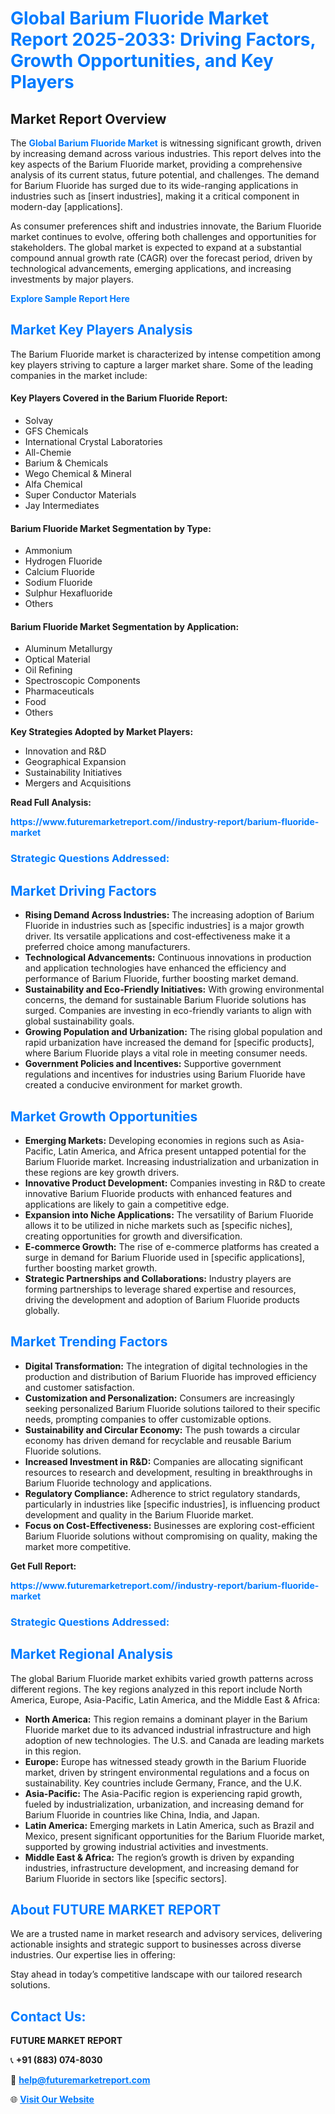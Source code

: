 <h1 style="color: #007BFF;">Global Barium Fluoride Market Report 2025-2033: Driving Factors, Growth Opportunities, and Key Players</h1>

<section id="overview">
<h2>Market Report Overview</h2>
<p>The <a href="https://www.futuremarketreport.com//industry-report/barium-fluoride-market" style="color: #007BFF; text-decoration: none;"><strong>Global Barium Fluoride Market</strong></a> is witnessing significant growth, driven by increasing demand across various industries. This report delves into the key aspects of the Barium Fluoride market, providing a comprehensive analysis of its current status, future potential, and challenges. The demand for Barium Fluoride has surged due to its wide-ranging applications in industries such as [insert industries], making it a critical component in modern-day [applications].</p>
<p>As consumer preferences shift and industries innovate, the Barium Fluoride market continues to evolve, offering both challenges and opportunities for stakeholders. The global market is expected to expand at a substantial compound annual growth rate (CAGR) over the forecast period, driven by technological advancements, emerging applications, and increasing investments by major players.</p>
</section>

<section id="overview">
<p><a href="https://www.futuremarketreport.com//request-sample/reportId=88062" style="color: #007BFF; text-decoration: none;"><strong>Explore Sample Report Here</strong></a></p>
</section>

<section id="key-players">
<h2 style="color: #007BFF;">Market Key Players Analysis</h2>
<p>The Barium Fluoride market is characterized by intense competition among key players striving to capture a larger market share. Some of the leading companies in the market include:</p>
<h4>Key Players Covered in the Barium Fluoride Report:</h4>
<ul><li>Solvay</li><li>GFS Chemicals</li><li>International Crystal Laboratories</li><li>All-Chemie</li><li>Barium &amp; Chemicals</li><li>Wego Chemical &amp; Mineral</li><li>Alfa Chemical</li><li>Super Conductor Materials</li><li>Jay Intermediates</li></ul>
<h4>Barium Fluoride Market Segmentation by Type:</h4>
<ul><li>Ammonium</li><li>Hydrogen Fluoride</li><li>Calcium Fluoride</li><li>Sodium Fluoride</li><li>Sulphur Hexafluoride</li><li>Others</li></ul>

<h4>Barium Fluoride Market Segmentation by Application:</h4>
<ul><li>Aluminum Metallurgy</li><li>Optical Material</li><li>Oil Refining</li><li>Spectroscopic Components</li><li>Pharmaceuticals</li><li>Food</li><li>Others</li></ul>
<p><strong>Key Strategies Adopted by Market Players:</strong></p>
<ul>
<li>Innovation and R&D</li>
<li>Geographical Expansion</li>
<li>Sustainability Initiatives</li>
<li>Mergers and Acquisitions</li>
</ul>
</section>

<section>
<p><strong>Read Full Analysis: </strong></p><a href="https://www.futuremarketreport.com//industry-report/barium-fluoride-market" style="color: #007BFF; text-decoration: none;"><strong>https://www.futuremarketreport.com//industry-report/barium-fluoride-market</strong></a>
<h3 style="color: #007BFF;">Strategic Questions Addressed:</h3>
</section>

<section id="driving-factors">
<h2 style="color: #007BFF;">Market Driving Factors</h2>
<ul>
<li><strong>Rising Demand Across Industries:</strong> The increasing adoption of Barium Fluoride in industries such as [specific industries] is a major growth driver. Its versatile applications and cost-effectiveness make it a preferred choice among manufacturers.</li>
<li><strong>Technological Advancements:</strong> Continuous innovations in production and application technologies have enhanced the efficiency and performance of Barium Fluoride, further boosting market demand.</li>
<li><strong>Sustainability and Eco-Friendly Initiatives:</strong> With growing environmental concerns, the demand for sustainable Barium Fluoride solutions has surged. Companies are investing in eco-friendly variants to align with global sustainability goals.</li>
<li><strong>Growing Population and Urbanization:</strong> The rising global population and rapid urbanization have increased the demand for [specific products], where Barium Fluoride plays a vital role in meeting consumer needs.</li>
<li><strong>Government Policies and Incentives:</strong> Supportive government regulations and incentives for industries using Barium Fluoride have created a conducive environment for market growth.</li>
</ul>
</section>

<section id="growth-opportunities">
<h2 style="color: #007BFF;">Market Growth Opportunities</h2>
<ul>
<li><strong>Emerging Markets:</strong> Developing economies in regions such as Asia-Pacific, Latin America, and Africa present untapped potential for the Barium Fluoride market. Increasing industrialization and urbanization in these regions are key growth drivers.</li>
<li><strong>Innovative Product Development:</strong> Companies investing in R&D to create innovative Barium Fluoride products with enhanced features and applications are likely to gain a competitive edge.</li>
<li><strong>Expansion into Niche Applications:</strong> The versatility of Barium Fluoride allows it to be utilized in niche markets such as [specific niches], creating opportunities for growth and diversification.</li>
<li><strong>E-commerce Growth:</strong> The rise of e-commerce platforms has created a surge in demand for Barium Fluoride used in [specific applications], further boosting market growth.</li>
<li><strong>Strategic Partnerships and Collaborations:</strong> Industry players are forming partnerships to leverage shared expertise and resources, driving the development and adoption of Barium Fluoride products globally.</li>
</ul>
</section>

<section id="trending-factors">
<h2 style="color: #007BFF;">Market Trending Factors</h2>
<ul>
<li><strong>Digital Transformation:</strong> The integration of digital technologies in the production and distribution of Barium Fluoride has improved efficiency and customer satisfaction.</li>
<li><strong>Customization and Personalization:</strong> Consumers are increasingly seeking personalized Barium Fluoride solutions tailored to their specific needs, prompting companies to offer customizable options.</li>
<li><strong>Sustainability and Circular Economy:</strong> The push towards a circular economy has driven demand for recyclable and reusable Barium Fluoride solutions.</li>
<li><strong>Increased Investment in R&D:</strong> Companies are allocating significant resources to research and development, resulting in breakthroughs in Barium Fluoride technology and applications.</li>
<li><strong>Regulatory Compliance:</strong> Adherence to strict regulatory standards, particularly in industries like [specific industries], is influencing product development and quality in the Barium Fluoride market.</li>
<li><strong>Focus on Cost-Effectiveness:</strong> Businesses are exploring cost-efficient Barium Fluoride solutions without compromising on quality, making the market more competitive.</li>
</ul>
</section>

<section>
<p><strong>Get Full Report: </strong></p><a href="https://www.futuremarketreport.com//industry-report/barium-fluoride-market" style="color: #007BFF; text-decoration: none;"><strong>https://www.futuremarketreport.com//industry-report/barium-fluoride-market</strong></a>
<h3 style="color: #007BFF;">Strategic Questions Addressed:</h3>
</section>


<section id="regional-analysis">
<h2 style="color: #007BFF;">Market Regional Analysis</h2>
<p>The global Barium Fluoride market exhibits varied growth patterns across different regions. The key regions analyzed in this report include North America, Europe, Asia-Pacific, Latin America, and the Middle East & Africa:</p>
<ul>
<li><strong>North America:</strong> This region remains a dominant player in the Barium Fluoride market due to its advanced industrial infrastructure and high adoption of new technologies. The U.S. and Canada are leading markets in this region.</li>
<li><strong>Europe:</strong> Europe has witnessed steady growth in the Barium Fluoride market, driven by stringent environmental regulations and a focus on sustainability. Key countries include Germany, France, and the U.K.</li>
<li><strong>Asia-Pacific:</strong> The Asia-Pacific region is experiencing rapid growth, fueled by industrialization, urbanization, and increasing demand for Barium Fluoride in countries like China, India, and Japan.</li>
<li><strong>Latin America:</strong> Emerging markets in Latin America, such as Brazil and Mexico, present significant opportunities for the Barium Fluoride market, supported by growing industrial activities and investments.</li>
<li><strong>Middle East & Africa:</strong> The region’s growth is driven by expanding industries, infrastructure development, and increasing demand for Barium Fluoride in sectors like [specific sectors].</li>
</ul>
</section>

<footer>
<h2 style="color: #007BFF;">About FUTURE MARKET REPORT</h2>
<p>We are a trusted name in market research and advisory services, delivering actionable insights and strategic support to businesses across diverse industries. Our expertise lies in offering:</p>

<p>Stay ahead in today’s competitive landscape with our tailored research solutions.</p>

<h2 style="color: #007BFF;">Contact Us:</h2>
<p><strong>FUTURE MARKET REPORT</strong></p>
<p>📞 <strong>+91 (883) 074-8030</strong></p>
<p>📧 <strong><a href="mailto:help@futuremarketreport.com" style="color: #007BFF;">help@futuremarketreport.com</a></strong></p>
<p>🌐 <strong><a href="https://www.futuremarketreport.com/" style="color: #007BFF;">Visit Our Website</a></strong></p>
</footer>